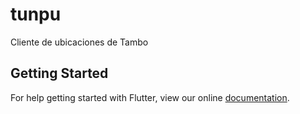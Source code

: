 # tunpu

Cliente de ubicaciones de Tambo

## Getting Started

For help getting started with Flutter, view our online
[documentation](https://flutter.io/).
